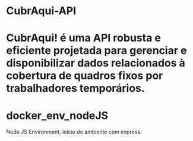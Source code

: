  # CubrAqui-API
CubrAqui! é uma API robusta e eficiente projetada para gerenciar e disponibilizar dados relacionados à cobertura de quadros fixos por trabalhadores temporários. 
=======

# docker_env_nodeJS
Node JS Environment, inicio do ambiente com express.
